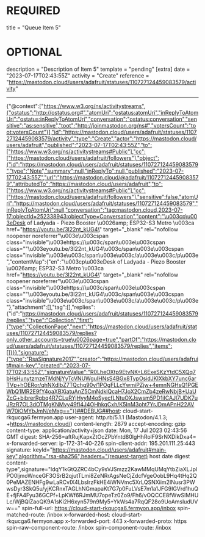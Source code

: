 
# REQUIRED
title = "Queue Item 5"
# OPTIONAL
description = "Description of Item 5"
template = "pending"
[extra]
date = "2023-07-17T02:43:55Z"
activity = "Create"
reference = "https://mastodon.cloud/users/adafruit/statuses/110727124459083579/activity"

---
{"@context":["https://www.w3.org/ns/activitystreams",{"ostatus":"http://ostatus.org#","atomUri":"ostatus:atomUri","inReplyToAtomUri":"ostatus:inReplyToAtomUri","conversation":"ostatus:conversation","sensitive":"as:sensitive","toot":"http://joinmastodon.org/ns#","votersCount":"toot:votersCount"}],"id":"https://mastodon.cloud/users/adafruit/statuses/110727124459083579/activity","type":"Create","actor":"https://mastodon.cloud/users/adafruit","published":"2023-07-17T02:43:55Z","to":["https://www.w3.org/ns/activitystreams#Public"],"cc":["https://mastodon.cloud/users/adafruit/followers"],"object":{"id":"https://mastodon.cloud/users/adafruit/statuses/110727124459083579","type":"Note","summary":null,"inReplyTo":null,"published":"2023-07-17T02:43:55Z","url":"https://mastodon.cloud/@adafruit/110727124459083579","attributedTo":"https://mastodon.cloud/users/adafruit","to":["https://www.w3.org/ns/activitystreams#Public"],"cc":["https://mastodon.cloud/users/adafruit/followers"],"sensitive":false,"atomUri":"https://mastodon.cloud/users/adafruit/statuses/110727124459083579","inReplyToAtomUri":null,"conversation":"tag:mastodon.cloud,2023-07-17:objectId=252338943:objectType=Conversation","content":"\u003cp\u003eDesk of Ladyada - Piezo Booster \u0026amp; ESP32-S3 Metro \u003ca href=\"https://youtu.be/3I22nt_kUG4\" target=\"_blank\" rel=\"nofollow noopener noreferrer\"\u003e\u003cspan class=\"invisible\"\u003ehttps://\u003c/span\u003e\u003cspan class=\"\"\u003eyoutu.be/3I22nt_kUG4\u003c/span\u003e\u003cspan class=\"invisible\"\u003e\u003c/span\u003e\u003c/a\u003e\u003c/p\u003e","contentMap":{"en":"\u003cp\u003eDesk of Ladyada - Piezo Booster \u0026amp; ESP32-S3 Metro \u003ca href=\"https://youtu.be/3I22nt_kUG4\" target=\"_blank\" rel=\"nofollow noopener noreferrer\"\u003e\u003cspan class=\"invisible\"\u003ehttps://\u003c/span\u003e\u003cspan class=\"\"\u003eyoutu.be/3I22nt_kUG4\u003c/span\u003e\u003cspan class=\"invisible\"\u003e\u003c/span\u003e\u003c/a\u003e\u003c/p\u003e"},"attachment":[],"tag":[],"replies":{"id":"https://mastodon.cloud/users/adafruit/statuses/110727124459083579/replies","type":"Collection","first":{"type":"CollectionPage","next":"https://mastodon.cloud/users/adafruit/statuses/110727124459083579/replies?only_other_accounts=true\u0026page=true","partOf":"https://mastodon.cloud/users/adafruit/statuses/110727124459083579/replies","items":[]}}},"signature":{"type":"RsaSignature2017","creator":"https://mastodon.cloud/users/adafruit#main-key","created":"2023-07-17T02:43:55Z","signatureValue":"R0LheOXtp9EtvNK+L6ExeSKzYtdC5XQq7bHsHunytzmzeTMdNjYyTcVNUWguIHNsS4BGx8TypOsidJKIXkbXY7unc6arTVp+hOERor/qhNXdIbZ7TQchg90y/1POgFLLcYwmiPZjw+4emnNGHsQ1PGEWbQ1MR2E9fY4oaXBXiatuAnZ5CmNdklQcaH7JoX2CmZb4zeRwNbjB+UaUZcG+bibrerRgbq4R7CLuRYjHyyM4oSyecfLNtuOXJswsm5PD1iICAJl7UDK7uJRzR7OL3dOTMgKNMvy49fI4J4OHhkqCxh/K5InM3oht7YrJDmAPnH22AVW70iOMYbJmN/eMxg=="}}##DEBUG##host: cloud-start-rkqucga6.fermyon.app
user-agent: http.rb/5.1.1 (Mastodon/4.1.3; +https://mastodon.cloud/)
content-length: 2879
accept-encoding: gzip
content-type: application/activity+json
date: Mon, 17 Jul 2023 02:43:56 GMT
digest: SHA-256=aftRujKapxZtOcZPbYntd80lgHhRolF9SrNXDikDxa4=
x-forwarded-server: ip-172-31-40-226
spin-client-addr: 195.201.111.25:443
signature: keyId="https://mastodon.cloud/users/adafruit#main-key",algorithm="rsa-sha256",headers="(request-target) host date digest content-type",signature="ldqY1kGtQZRC4bCy9sVJSmzz2KawMMqUMqYtbZiaXLJplPO0ljmoWnceGF3OSrB2qjutTLmi8ZeNRrAgsNeCjZdcfVgeOobL9Hq4tHq2Q0PeMAZENHFg9wLaRCvIX4LbsIrzFkHE4iWNVmc5XrLQSNXiim2INusr3PWwsDyr3SkQ5u/yjKCRnxTAGLhNGmapaKt7G7p0FuLVsE7m1a1JFG9IGVrd1huQE+fjFA4Fyu36GCPf+LpKWf6RJmMU7opeTz0Zo9/Fh6/vOQCCE8fWwSIMHULc/WjBQlZaoQK9A1sKi2H6xyn579n9My5+YkWs4a7RqQF28o9UoAmsludUVw=="
spin-full-url: https://cloud-start-rkqucga6.fermyon.app/inbox
spin-matched-route: /inbox
x-forwarded-host: cloud-start-rkqucga6.fermyon.app
x-forwarded-port: 443
x-forwarded-proto: https
spin-raw-component-route: /inbox
spin-component-route: /inbox

